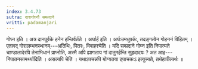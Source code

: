 ```yaml
---
index: 3.4.73
sutra: दाशगोघ्नौ सम्प्रदाने
vritti: padamanjari
---
```


 गोघ्न इति । अत्र दानपूर्वके हनेन हन्तिर्वर्तते । अर्घार्ह इति । अर्घःउमधुपर्कः, तदङ्गत्वेन गोहननं विहितम् । एतावद् गोरालम्भनस्थानम्---अतिथिः, पितरः, विवाहश्चेति । यदि सम्प्रदाने गोघ्न इति निपात्यते चाण्डालादेरपि तेनाभिधानं प्राप्नोति, अस्मै अपि ह्यागताय गां दातुमर्हन्ति सुहृदादयः ? अत आह---निपातनसामर्थ्यादिति । असत्यपि चेति । यथाऽपचन्नपि योग्यतया ठ्पाचकःऽ इत्युच्यते, तथेहापीत्यर्थः ॥